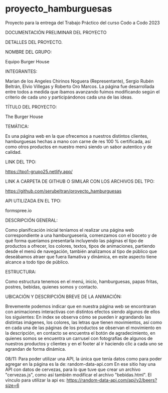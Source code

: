 # proyecto_hamburguesas
Proyecto para la entrega del Trabajo Práctico del curso Codo a Codo 2023

DOCUMENTACIÓN PRELIMINAR DEL PROYECTO 

DETALLES DEL PROYECTO.

NOMBRE DEL GRUPO:

Equipo Burger House

INTEGRANTES:

Marian de los Angeles Chirinos Noguera (Representante), Sergio Rubén Beltrán, Elvio Villegas y Roberto Oro Marcos. La página fue desarrollada entre todos a medida que íbamos avanzando fuimos modificando según el criterio de cada uno y participándonos cada una de las ideas.

TÍTULO DEL PROYECTO:

The Burger House

TEMÁTICA:

Es una página web en la que ofrecemos a nuestros distintos clientes, hamburguesas hechas a mano con carne de res 100 % certificada, así como otros productos en nuestro menú siendo un sabor autentico y de calidad.

LINK DEL TPO:

https://tpo1-grupo25.netlify.app/

LINK A CARPETA DE GITHUB O SIMILAR CON LOS ARCHIVOS DEL TPO:

https://github.com/serubeltran/proyecto_hamburguesas

API UTILIZADA EN EL TPO:

formspree.io

DESCRIPCIÓN GENERAL:

Como planificación inicial teníamos el realizar una página web correspondiente a una hamburguesería, comenzamos con el boceto y de qué forma queríamos presentarla incluyendo las páginas el tipo de productos a ofrecer, los colores, textos, tipos de animaciones, partiendo desde el menú de navegación, también analizamos al tipo de público que deseábamos atraer que fuera llamativa y dinámica, en este aspecto tiene alcance a todo tipo de público.

ESTRUCTURA:

Como estructura tenemos en el menú, inicio, hamburguesas, papas fritas, postres, bebidas, quienes somos y contacto.

UBICACIÓN Y DESCRIPCIÓN BREVE DE LA ANIMACIÓN:

Brevemente podemos indicar que en nuestra página web se encontraran con animaciones interactivas con distintos efectos siendo algunos de ellos los siguientes: En index se observa cómo se pueden ir agrandando las distintas imágenes, los colores, las letras que tienen movimientos, así como en cada una de las páginas de los productos se observan el movimiento en la descripción, en contacto se encuentra el botón de agradecimiento, en quienes somos se encuentra un carrusel con fotografías de algunos de nuestros productos y clientes y en el footer al ir haciendo clic a cada uno se agrandan de forma dinámica.


08/11:
Para poder utilizar una API, la única que tenía datos como para poder agregar en la página es la de:
random-data-api.com
En ese sitio hay una API con datos de cervezas, para lo que tuve que crear un archivo "cervezas.js", como así también modificar el archivo "bebidas.html".
El vínculo para utilizar la api es:
https://random-data-api.com/api/v2/beers?size=6
